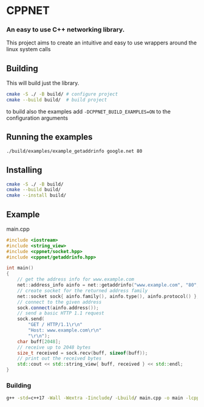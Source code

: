 # CPPNET
### An easy to use C++ networking library.

This project aims to create an intuitive and easy to use wrappers around the linux system calls

## Building
This will build just the library.
```bash
cmake -S ./ -B build/ # configure project
cmake --build build/  # build project
```
to build also the examples add `-DCPPNET_BUILD_EXAMPLES=ON` to the configuration arguments

## Running the examples
```bash
./build/examples/example_getaddrinfo google.net 80
```

## Installing
```bash
cmake -S ./ -B build/
cmake --build build/
cmake --install build/
```

## Example

main.cpp
```cpp
#include <iostream>
#include <string_view>
#include <cppnet/socket.hpp>
#include <cppnet/getaddrinfo.hpp>

int main()
{
    // get the address info for www.example.com
    net::address_info ainfo = net::getaddrinfo("www.example.com", "80", AF_UNSPEC, SOCK_STREAM, IPPROTO_TCP);
    // create socket for the returned address family
    net::socket sock{ ainfo.family(), ainfo.type(), ainfo.protocol() };
    // connect to the given address
    sock.connect(ainfo.address());
    // send a basic HTTP 1.1 request
    sock.send(
        "GET / HTTP/1.1\r\n"
        "Host: www.example.com\r\n"
        "\r\n");
    char buff[2048];
    // receive up to 2048 bytes
    size_t received = sock.recv(buff, sizeof(buff));
    // print out the received bytes
    std::cout << std::string_view{ buff, received } << std::endl;
}
```

### Building
```bash
g++ -std=c++17 -Wall -Wextra -Iinclude/ -Lbuild/ main.cpp -o main -lcppnet
```
